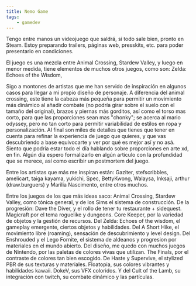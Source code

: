 ```yaml
---
title: Nemo Game
tags: 
    - gamedev
---
```


Tengo entre manos un videojuego que saldrá, si todo sale bien, pronto en Steam. Estoy preparando trailers, páginas web, presskits, etc. para poder presentarlo en condiciones. 

El juego es una mezcla entre Animal Crossing, Stardew Valley, y luego en menor medida, tiene elementos de muchos otros juegos, como son: Zelda: Echoes of the Wisdom, 

Sigo a montones de artistas que me han servido de inspiración en algunos casos para llegar a mi propio diseño de personaje. A diferencia del animal crossing, este tiene la cabeza más pequeña para permitir un movimiento más dinámico al añadir combate (no podría girar sobre el suelo con el tamaño del original), brazos y piernas más gorditos, así como el torso mas corto, para que las proporciones sean mas "chonky"; se acerca al mario odyssey, pero no tan corto para permitir variabilidad de estilos en ropa y personalización. Al final son miles de detalles que tienes que tener en cuenta para refinar la experiencia de juego que quieres, y que vas descubriendo a base equivocarte y ver por qué es mejor así y no asá. Siento que podría estar todo el día hablando sobre proporciones en arte xd, en fin. Algún día espero formalizarlo en algún artículo con la profundidad que se merece, así como escribir un postmortem del juego.

Entre los artistas que más me inspiran están: Gaziter, stefscribbles, amelicart, taiga kayama, yukichi, Spec, BettyKwong, Walaysa, Inksaji, arthur (draw.burguers) y Marilia Nascimento, entre otros muchos.

Entre los juegos de los que más ideas saco: Animal Crossing, Stardew Valley, como tónica general, y de los Sims el sistema de construcción. De la progresión: Dave the Diver, y el rollo de tener tu restaurante + sidequest. Magicraft por el tema roguelike y dungeons. Core Keeper, por la variedad de objetos y la gestión de recursos. Del Zelda: Echoes of the wisdom, el gameplay emergente, ciertos objetos y habilidades. Del A Short Hike, el movimiento libre (roaming), sensación de descubrimiento y level design. Del Enshrouded y el Lego Fornite, el sistema de aldeanos y progresion por materiales en el mundo abierto. 
Del diseño, me quedo con muchos juegos de Nintendo, por las paletas de colores vivas que utilizan. The Finals, por el contraste de colores tan bien escogido. De Haste y Supervive, el stylized PBR de sus texturas y materiales. Floatopia, sus colores vibrantes y habilidades kawaii. DokeV, sus VFX coloridos. Y del Cult of the Lamb, su integración con twitch, su combate dinámico y las partículas.